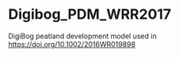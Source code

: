 # Digibog_PDM_WRR2017
DigiBog peatland development model used in https://doi.org/10.1002/2016WR019898
